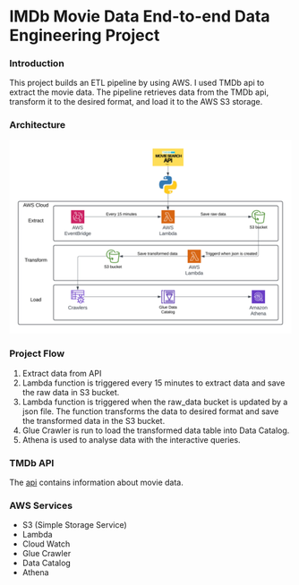 # IMDb Movie Data End-to-end Data Engineering Project
### Introduction
This project builds an ETL pipeline by using AWS. I used TMDb api to extract the movie data. The pipeline retrieves data from the TMDb api, transform it to the desired format, and load it to the AWS S3 storage. 

### Architecture
![Architecture Diagram](https://github.com/SithuKyaw-AUT/imdb-movie-data-engineering-project/blob/main/tmdb-data-engineering-project.png)

### Project Flow
1. Extract data from API
2. Lambda function is triggered every 15 minutes to extract data and save the raw data in S3 bucket.
3. Lambda function is triggered when the raw_data bucket is updated by a json file. The function transforms the data to desired format and save the transformed data in the S3 bucket.
4. Glue Crawler is run to load the transformed data table into Data Catalog.
5. Athena is used to analyse data with the interactive queries. 

### TMDb API
The [api](https://developer.themoviedb.org/reference/intro/getting-started) contains information about movie data. 

### AWS Services 
+ S3 (Simple Storage Service)
+ Lambda 
+ Cloud Watch
+ Glue Crawler
+ Data Catalog
+ Athena


